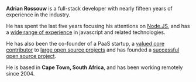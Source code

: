 __Adrian Rossouw__ is a full-stack developer with nearly fifteen years of experience in the industry.
 
He has spent the last five years focusing his attentions on [Node.JS](http://nodejs.org), and has a [wide range of
experience](/portfolio) in javascript and related technologies.

He has also been the co-founder of a PaaS startup, a [valued core contributor](https://drupal.org/node/956624) to
[large open source projects](http://drupal.org) and has founded a [successful open source project](http://http://aegirproject.org).

He is based in __Cape Town, South Africa__, and has been working remotely since 2004.
